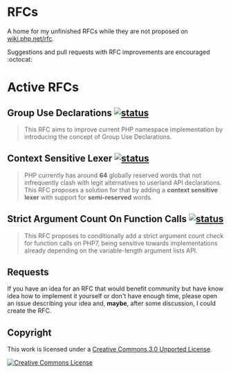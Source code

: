 # RFCs

A home for my unfinished RFCs while they are not proposed on [wiki.php.net/rfc](https://wiki.php.net/rfc).

Suggestions and pull requests with RFC improvements are encouraged :octocat:

# Active RFCs

## Group Use Declarations [![status](https://img.shields.io/badge/Status-Voting-green.svg?style=flat-square)](https://wiki.php.net/rfc/group_use_declarations)

> This RFC aims to improve current PHP namespace implementation by introducing the concept of Group Use Declarations.

## Context Sensitive Lexer [![status](https://img.shields.io/badge/Status-Draft-blue.svg?style=flat-square)](https://wiki.php.net/rfc/context_sensitive_lexer)

> PHP currently has around **64** globally reserved words that not infrequently clash with legit alternatives to userland API declarations. This RFC proposes a solution for that by adding a **context sensitive lexer** with support for **semi-reserved** words.

## Strict Argument Count On Function Calls [![status](https://img.shields.io/badge/Status-Draft-blue.svg?style=flat-square)](https://wiki.php.net/rfc/strict_argcount)

> This RFC proposes to conditionally add a strict argument count check for function calls on PHP7, being sensitive towards implementations already depending on the variable-length argument lists API.

## Requests

If you have an idea for an RFC that would benefit community but have know idea how to implement it yourself
or don't have enough time, please open an issue describing your idea and, **maybe**,
after some discussion, I could create the RFC.

## Copyright

This work is licensed under a [Creative Commons 3.0 Unported License](http://creativecommons.org/licenses/by-nc-sa/3.0/).

<a rel="license" href="http://creativecommons.org/licenses/by-nc-sa/3.0/">
    <img alt="Creative Commons License" src="https://i.creativecommons.org/l/by-nc-sa/3.0/88x31.png" />
</a>
